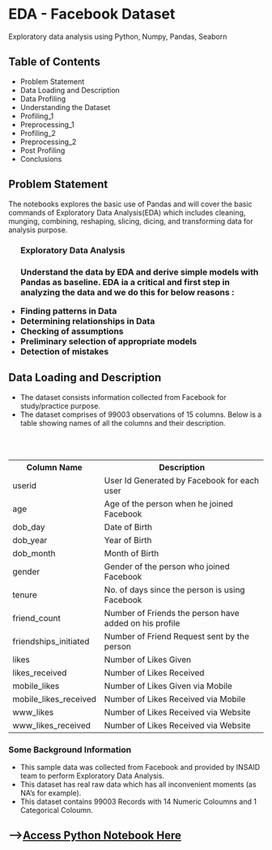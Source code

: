 # EDA - Facebook Dataset
Exploratory data analysis using Python, Numpy, Pandas, Seaborn

<h2>Table of Contents</h2>
<ul><li>Problem Statement</li>
<li>Data Loading and Description</li>
<li>Data Profiling</li>
<li>Understanding the Dataset</li>
<li>Profiling_1</li>
<li>Preprocessing_1</li>
<li>Profiling_2</li>
<li>Preprocessing_2</li>
<li>Post Profiling</li>
<li>Conclusions</li></ul>

<h2>Problem Statement</h2>
<p>The notebooks explores the basic use of Pandas and will cover the basic commands of Exploratory Data Analysis(EDA) which includes cleaning, munging, combining, reshaping, slicing, dicing, and transforming data for analysis purpose.</p>

<ul><h3>Exploratory Data Analysis<h3>
<p>Understand the data by EDA and derive simple models with Pandas as baseline. EDA ia a critical and first step in analyzing the data and we do this for below reasons :</p>
  <li>Finding patterns in Data</li>
<li>Determining relationships in Data</li>
<li>Checking of assumptions</li>
<li>Preliminary selection of appropriate models</li>
<li>Detection of mistakes</li></ul>

<h2>Data Loading and Description</h2>

<ul><li>The dataset consists information collected from Facebook for study/practice purpose.</li>
<li>The dataset comprises of 99003 observations of 15 columns. Below is a table showing names of all the columns and their description.</li></ul><br><br>
<table><tbody><th>Column Name</th>	<th>Description</th>
  <tr><td>userid</td>	<td> User Id Generated by Facebook for each user</td></tr>
  <tr><td>age</td>	<td>	Age of the person when he joined Facebook</td></tr>
  <tr><td>dob_day	</td><td>Date of Birth</td></tr>
<tr><td>dob_year	</td><td>Year of Birth</td></tr>
<tr><td>dob_month	</td><td>Month of Birth</td></tr>
<tr><td>gender	</td><td>Gender of the person who joined Facebook</td></tr>
<tr><td>tenure	</td><td>No. of days since the person is using Facebook</td></tr>
<tr><td>friend_count	</td><td>Number of Friends the person have added on his profile</td></tr>
  <tr><td>friendships_initiated	</td><td>Number of Friend Request sent by the person </td></tr>
  <tr><td>likes	</td><td>Number of Likes Given</td></tr>
  <tr><td>likes_received	</td><td>Number of Likes Received</td></tr>
  <tr><td>mobile_likes	</td><td>Number of Likes Given via Mobile</td></tr>
  <tr><td>mobile_likes_received	</td><td>Number of Likes Received via Mobile</td></tr>
  <tr><td>www_likes	</td><td>Number of Likes Received via Website</td></tr>
  <tr><td>www_likes_received	</td><td>Number of Likes Received via Website</td></tr></tbody></table>
  <br<br>
<h3>Some Background Information</h3>
<ul><li>This sample data was collected from Facebook and provided by INSAID team to perform Exploratory Data Analysis.</li>
  <li>This dataset has real raw data which has all inconvenient moments (as NA’s for example).</li>
<li>This dataset contains 99003 Records with 14 Numeric Coloumns and 1 Categorical Coloumn.</li></ul>

<h2>--><a href="https://github.com/mushahidhkhan/">Access Python Notebook Here</a></h2>
